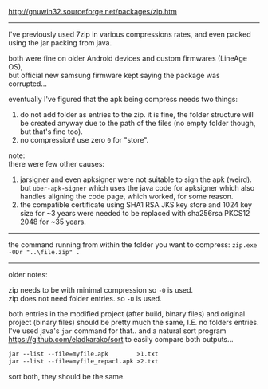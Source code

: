 http://gnuwin32.sourceforge.net/packages/zip.htm

<hr/>
I've previously used 7zip in various compressions rates,  
and even packed using the jar packing from java.

both were fine on older Android devices and custom firmwares (LineAge OS),  
but official new samsung firmware kept saying the package was corrupted...

eventually I've figured that the apk being compress needs two things:
1. do not add folder as entries to the zip. it is fine, the folder structure will be created anyway due to the path of the files (no empty folder though, but that's fine too).
2. no compression! use zero `0` for "store".

note:  
there were few other causes:
1. jarsigner and even apksigner were not suitable to sign the apk (weird). but `uber-apk-signer` which uses the java code for apksigner which also handles aligning the code page, which worked, for some reason.
2. the compatible certificate using SHA1 RSA JKS key store and 1024 key size for ~3 years were needed to be replaced with sha256rsa PKCS12 2048 for ~35 years.

<hr/>

the command running from within the folder you want to compress: `zip.exe -0Dr "..\file.zip" .`

<hr/>

older notes:

zip needs to be with minimal compression so `-0` is used.  
zip does not need folder entries. so `-D` is used.

both entries in the modified project (after build, binary files) and original project (binary files) should be pretty much the same, I.E. no folders entries. I've used java's `jar` command for that.. and a natural sort program https://github.com/eladkarako/sort to easily compare both outputs... 

```txt
jar --list --file=myfile.apk        >1.txt
jar --list --file=myfile_repacl.apk >2.txt
```

sort both, they should be the same.
